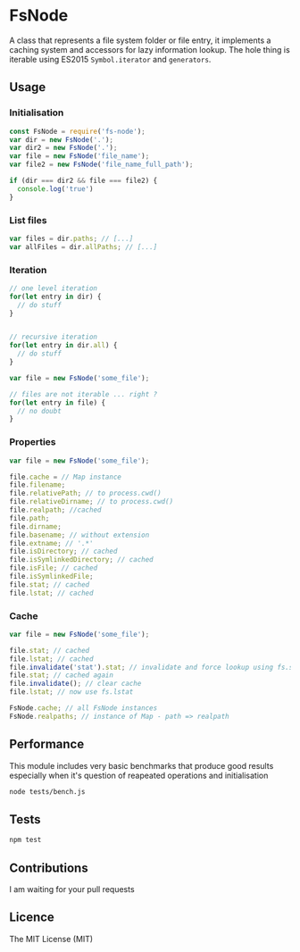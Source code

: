 # FsNode

A class that represents a file system folder or file entry,
it implements a caching system and accessors for lazy information lookup.
The hole thing is iterable using ES2015 `Symbol.iterator` and `generators`.

## Usage

### Initialisation

```js
const FsNode = require('fs-node');
var dir = new FsNode('.');
var dir2 = new FsNode('.');
var file = new FsNode('file_name');
var file2 = new FsNode('file_name_full_path');

if (dir === dir2 && file === file2) {
  console.log('true')
}

```

### List files

```js
var files = dir.paths; // [...]
var allFiles = dir.allPaths; // [...]
```

### Iteration

```js
// one level iteration
for(let entry in dir) {
  // do stuff
}


// recursive iteration
for(let entry in dir.all) {
  // do stuff
}

var file = new FsNode('some_file');

// files are not iterable ... right ?
for(let entry in file) {
  // no doubt
}

```

### Properties

```js
var file = new FsNode('some_file');

file.cache = // Map instance
file.filename;
file.relativePath; // to process.cwd()
file.relativeDirname; // to process.cwd()
file.realpath; //cached
file.path;
file.dirname;
file.basename; // without extension
file.extname; // '.*'
file.isDirectory; // cached
file.isSymlinkedDirectory; // cached
file.isFile; // cached
file.isSymlinkedFile;
file.stat; // cached
file.lstat; // cached
```

### Cache

```js
var file = new FsNode('some_file');

file.stat; // cached
file.lstat; // cached
file.invalidate('stat').stat; // invalidate and force lookup using fs.stat
file.stat; // cached again
file.invalidate(); // clear cache
file.lstat; // now use fs.lstat

FsNode.cache; // all FsNode instances
FsNode.realpaths; // instance of Map - path => realpath
```

## Performance

This module includes very basic benchmarks that produce good results
especially when it's question of reapeated operations and initialisation

```sh
node tests/bench.js
```

## Tests

```sh
npm test
```

## Contributions

I am waiting for your pull requests

## Licence

The MIT License (MIT)
